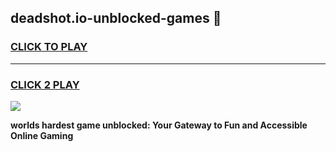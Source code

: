 
## deadshot.io-unblocked-games 👋
<h3>
<a href="https://premium.freeplayer.one?title=deadshot.io-unblocked-games&ref=14F">CLICK TO PLAY</a></h3>
<hr>

<h3>
<a href="https://premium.freeplayer.one?title=deadshot.io-unblocked-games&ref=14F">CLICK 2 PLAY</a>
  
</h3>

<a href="https://premium.freeplayer.one?title=deadshot.io-unblocked-games&ref=12F/"><img src="https://clearcache.store/games.png"></a>


**worlds hardest game unblocked: Your Gateway to Fun and Accessible Online Gaming**

